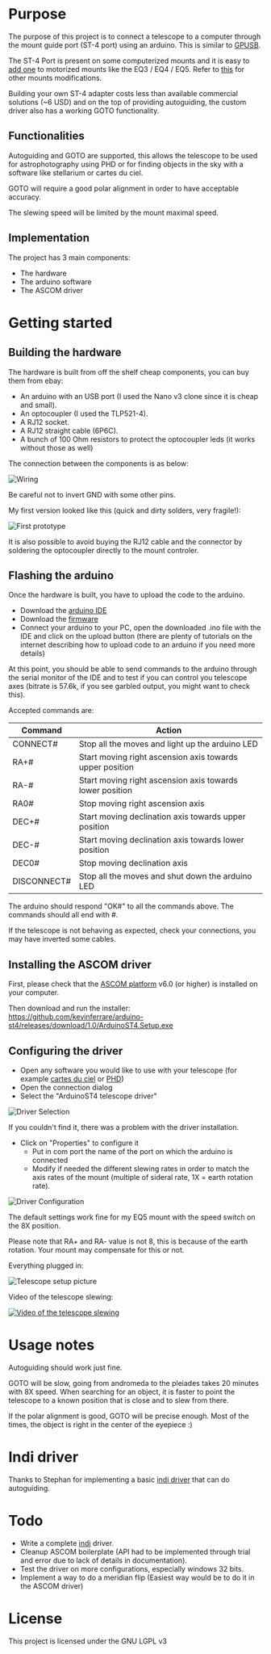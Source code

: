 # Purpose
The purpose of this project is to connect a telescope to a computer through the mount guide port (ST-4 port) using an arduino. This is similar to [GPUSB](http://www.store.shoestringastronomy.com/gpusb.htm).

The ST-4 Port is present on some computerized mounts and it is easy to [add one](http://thx8411.over-blog.com/pages/Add_an_ST4_port_on_the_EQ4EQ5_motor_drives-3258969.html) to motorized mounts like the EQ3 / EQ4 / EQ5. Refer to [this](http://www.store.shoestringastronomy.com/downloads/HCModGuidance.pdf) for other mounts modifications.

Building your own ST-4 adapter costs less than available commercial solutions (~6 USD) and on the top of providing autoguiding, the custom driver also has a working GOTO functionality.

## Functionalities
Autoguiding and GOTO are supported, this allows the telescope to be used for astrophotography using PHD or for finding objects in the sky with a software like stellarium or cartes du ciel.

GOTO will require a good polar alignment in order to have acceptable accuracy.

The slewing speed will be limited by the mount maximal speed.

## Implementation
The project has 3 main components:
  * The hardware
  * The arduino software
  * The ASCOM driver

# Getting started
## Building the hardware
The hardware is built from off the shelf cheap components, you can buy them from ebay:
  * An arduino with an USB port (I used the Nano v3 clone since it is cheap and small).
  * An optocoupler (I used the TLP521-4).
  * A RJ12 socket.
  * A RJ12 straight cable (6P6C).
  * A bunch of 100 Ohm resistors to protect the optocoupler leds (it works without those as well)

The connection between the components is as below:

![Wiring](https://raw.githubusercontent.com/kevinferrare/arduino-st4/master/Hardware/diagram.png)

Be careful not to invert GND with some other pins.

My first version looked like this (quick and dirty solders, very fragile!):

![First prototype](https://raw.githubusercontent.com/kevinferrare/arduino-st4/master/Hardware/prototype_small.png)

It is also possible to avoid buying the RJ12 cable and the connector by soldering the optocoupler directly to the mount controler.

## Flashing the arduino
Once the hardware is built, you have to upload the code to the arduino.
  * Download the [arduino IDE](http://arduino.cc/en/main/software#toc1)
  * Download the [firmware](https://github.com/kevinferrare/arduino-st4/releases/download/1.0/ArduinoCode.ino)
  * Connect your arduino to your PC, open the downloaded .ino file with the IDE and click on the upload button (there are plenty of tutorials on the internet describing how to upload code to an arduino if you need more details)

At this point, you should be able to send commands to the arduino through the serial monitor of the IDE and to test if you can control you telescope axes (bitrate is 57.6k, if you see garbled output, you might want to check this).

Accepted commands are:

Command | Action
--------|-------
CONNECT# | Stop all the moves and light up the arduino LED
RA+# | Start moving right ascension axis towards upper position
RA-# | Start moving right ascension axis towards lower position
RA0# | Stop moving right ascension axis
DEC+# | Start moving declination axis towards upper position
DEC-# | Start moving declination  axis towards lower position
DEC0# | Stop moving declination  axis
DISCONNECT# | Stop all the moves and shut down the arduino LED

The arduino should respond "OK#" to all the commands above. The commands should all end with #.

If the telescope is not behaving as expected, check your connections, you may have inverted some cables.

## Installing the ASCOM driver
First, please check that the [ASCOM platform](http://ascom-standards.org/) v6.0 (or higher) is installed on your computer.

Then download and run the installer:
https://github.com/kevinferrare/arduino-st4/releases/download/1.0/ArduinoST4.Setup.exe

## Configuring the driver
  * Open any software you would like to use with your telescope (for example [cartes du ciel](http://www.ap-i.net/skychart/en/start) or [PHD](http://www.stark-labs.com/phdguiding.html))
  * Open the connection dialog
  * Select the "ArduinoST4 telescope driver"

![Driver Selection](https://raw.githubusercontent.com/kevinferrare/arduino-st4/master/Wiki/DriverSelection.png)

If you couldn't find it, there was a problem with the driver installation.
  * Click on "Properties" to configure it
    * Put in com port the name of the port on which the arduino is connected
    * Modify if needed the different slewing rates in order to match the axis rates of the mount (multiple of sideral rate, 1X = earth rotation rate).

![Driver Configuration](https://raw.githubusercontent.com/kevinferrare/arduino-st4/master/Wiki/DriverConfiguration.png)

The default settings work fine for my EQ5 mount with the speed switch on the 8X position.

Please note that RA+ and RA- value is not 8, this is because of the earth rotation. Your mount may compensate for this or not.

Everything plugged in:

![Telescope setup picture](https://raw.githubusercontent.com/kevinferrare/arduino-st4/master/Hardware/plugged_into_scope_small.jpg)

Video of the telescope slewing:

[![Video of the telescope slewing](http://img.youtube.com/vi/MwBNUDN8piQ/0.jpg)](http://www.youtube.com/watch?v=MwBNUDN8piQ)


# Usage notes
Autoguiding should work just fine.

GOTO will be slow, going from andromeda to the pleiades takes 20 minutes with 8X speed. When searching for an object, it is faster to point the telescope to a known position that is close and to slew from there.

If the polar alignment is good, GOTO will be precise enough. Most of the times, the object is right in the center of the eyepiece :)

# Indi driver
Thanks to Stephan for implementing a basic [indi driver](https://github.com/tliff/indi_ardust4) that can do autoguiding.

# Todo
  * Write a complete [indi](http://www.indilib.org/) driver.
  * Cleanup ASCOM boilerplate (API had to be implemented through trial and error due to lack of details in documentation).
  * Test the driver on more configurations, especially windows 32 bits.
  * Implement a way to do a meridian flip (Easiest way would be to do it in the ASCOM driver)

# License
This project is licensed under the GNU LGPL v3
